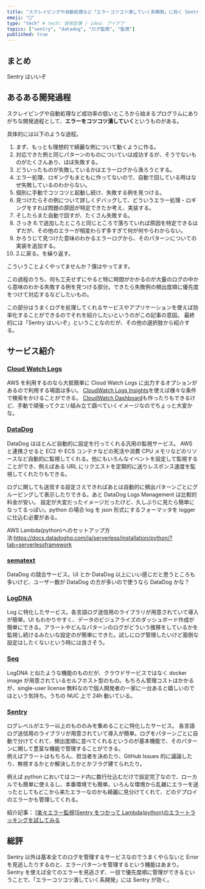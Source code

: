 ```yaml
---
title: "スクレイピングや自動処理など「エラーコツコツ潰していく系開発」に効く Sentry"
emoji: "🌈"
type: "tech" # tech: 技術記事 / idea: アイデア
topics: ["sentry", "datadog", "ログ監視", "監視"]
published: true
---
```


## まとめ

Sentry はいいぞ

## あるある開発過程

スクレイピングや自動処理など成功率の低いところから始まるプログラムにありがちな開発過程として、**エラーをコツコツ潰していく**というものがある。

具体的には以下のような過程。

1. まず、もっとも理想的で綺麗な例について動くように作る。
1. 対応できた例と同じパターンのものについていは成功するが、そうでないものがたくさんあり、ほぼ失敗する。
1. どういったものが失敗しているかはエラーログから漁ろうとする。
1. エラー処理、ロギングもまともに作ってないので、自動で回している時はなぜ失敗しているのわからない。
1. 個別に手動でコツコツと起動し続け、失敗する例を見つける。
1. 見つけたらその例について詳しくデバッグして、どういうエラー処理・ロギングをすれば問題の原因が特定できたか考え、実装する。
1. そしたらまた自動で回すが、たくさん失敗する。
1. さっき 6.で追加したところと同じところで落ちていれば原因を特定できるはずだが、その他のエラーが相変わらず多すぎて何が何やらわからない。
1. かろうじて見つけた意味のわかるエラーログから、そのパターンについての実装を追加する。
1. 2.に戻る。を繰り返す。

こういうことよくやってませんか？僕はやってます。

この過程のうち、何も工夫せずにやると特に時間がかかるのが大量のログの中から意味のわかる失敗する例を見つける部分。できたら失敗例の頻出度順に優先度をつけて対応するなどしたいもの。

この部分はうまくログを処理してくれるサービスやアプリケーションを使えば効率化することができるのでそれを紹介したいというのがこの記事の意図。
最終的には「Sentry はいいぞ」ということなのだが、その他の選択肢から紹介する。

## サービス紹介

### [Cloud Watch Logs](https://docs.aws.amazon.com/ja_jp/AmazonCloudWatch/latest/logs/WhatIsCloudWatchLogs.html)

AWS を利用するのなら大抵簡単に Cloud Watch Logs に出力するオプションがあるので利用する場面は多い。
[CloudWatch Logs Insights](https://docs.aws.amazon.com/ja_jp/AmazonCloudWatch/latest/logs/AnalyzingLogData.html)を使えば様々な条件で検索をかけることができる。
[CloudWatch Dashboard](https://docs.aws.amazon.com/AmazonCloudWatch/latest/monitoring/CloudWatch_Dashboards.html)も作ったりもできるけど、手動で頑張ってクエリ組み立て調べていくイメージなのでちょっと大変かな。

### [DataDog](https://www.datadoghq.com/ja/)

DataDog はほとんど自動的に設定を行ってくれる汎用の監視サービス。
AWS と連携させると EC2 や ECS コンテナなどの死活や消費 CPU メモリなどのリソースなど自動的に監視してくれる。他にもいろんなイベントを設定して監視することができ、例えばある URL にリクエストを定期的に送りレスポンス速度を監視してくれたりもできる。

ログに関しても送信する設定さえできればあとは自動的に頻出パターンごとにグルーピングして表示したりできる。あと DataDog Logs Management は比較的料金が安い。
設定が大変だったイメージだったけど、久しぶりに見たら簡単になってるっぽい。python の場合 log を json 形式にするフォーマッタを logger に仕込む必要がある。

AWS Lambda(python)へのセットアップ方法:<https://docs.datadoghq.com/ja/serverless/installation/python/?tab=serverlessframework>

### [sematext](https://sematext.com/)

DataDog の競合サービス。UI とか DataDog 以上にいい感じだと思うところも多いけど、ユーザー数が DataDog の方が多いので使うなら DataDog かな？

### [LogDNA](https://logdna.com/)

Log に特化したサービス。各言語ログ送信用のライブラリが用意されていて導入が簡単。UI もわかりやすく、データのビジュアライズのダッシュボード作成が簡単にできる。アラートやどんなパターンのログがどういう推移をしているかを監視し続けるみたいな設定のが簡単にできた。試しにログ管理したいけど面倒な設定はしたくないという時には良さそう。

### [Seq](https://datalust.co/seq)

LogDNA と似たような機能のものだが、クラウドサービスではなく docker image が用意されているセルフホスト型のもの。もちろん管理コストはかかるが、single-user license 無料なので個人開発者の一家に一台あると嬉しいのではという気持ち。うちの NUC 上で 24h 動いている。

### [Sentry](https://sentry.io/)

ログレベルがエラー以上のもののみを集めることに特化したサービス。
各言語ログ送信用のライブラリが用意されていて導入が簡単。ログをパターンごとに自動で分けてくれて、頻出度順に並べてくれるというのが基本機能で、そのパターンに関して豊富な機能で管理することができる。  
例えばアラートはもちろん、担当者を決めたり、GitHub Issues 的に議論したり、無視するかとか解決したかとかフラグ建てられたり。

例えば python においてはコード内に数行仕込むだけで設定完了なので、ローカルでも簡単に使えるし、本番環境でも簡単。いろんな環境から乱雑にエラーを送ったとしてもどこから来たエラーなのかも綺麗に見分けてくれて、どのデプロイのエラーかも管理してくれる。

紹介記事：
[[楽々エラー監視]Sentry をつかって Lambda(python)のエラートラッキングを試してみる](https://dev.classmethod.jp/articles/sentry-aws-lambda-python-error-tracking/)

## 総評

Sentry 以外は基本全てのログを管理するサービスなのでうまくやらないと Error を見逃したりするのと、エラーパターンを管理するという機能はあまり。
Sentry を使えば全てのエラーを見逃さず、一目で優先度順に管理ができるということで、「エラーコツコツ潰していく系開発」には Sentry が効く。
